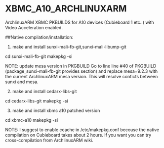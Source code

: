 XBMC_A10_ARCHLINUXARM
==========

ArchlinuxARM XBMC PKBUILDS for A10 devices (Cubieboard 1 etc..) with Video Acceleration enabled.


##Native compilation/installation:

1) make and install sunxi-mali-fb-git,sunxi-mali-libump-git

cd sunxi-mali-fb-git
makepkg -si

NOTE: update mesa version in PKGBUILD
Go to line line #40 of PKGBUILD (package_sunxi-mali-fb-git provides section) and replace mesa=9.2.3 with the current ArchlinuxARM mesa version. This will resolve conficts between sunxi and mesa.

2) make and install cedarx-libs-git

cd cedarx-libs-git
makepkg -si

3) make and install xbmc a10 patched version

cd xbmc-a10
makepkg -si

NOTE: I suggest to enable ccache in /etc/makepkg.conf becouse the native compilation on Cubieboard takes about 2 hours.
If you want you can try cross-compilation from ArchlinuxARM wiki.
